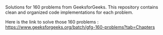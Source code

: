 Solutions for 160 problems from GeeksforGeeks. This repository contains clean and organized code implementations for each problem.

Here is the link to solve those 160 problems : https://www.geeksforgeeks.org/batch/gfg-160-problems?tab=Chapters
